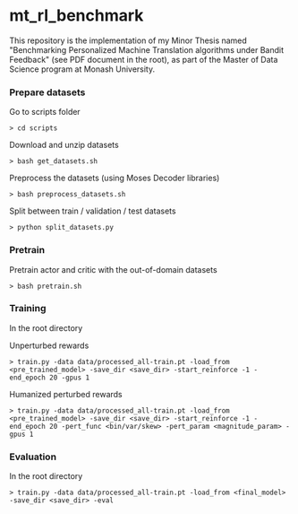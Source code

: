 # mt_rl_benchmark
This repository is the implementation of my Minor Thesis named "Benchmarking Personalized Machine Translation algorithms under Bandit Feedback" (see PDF document in the root), as part of the Master of Data Science program at Monash University.

### Prepare datasets

Go to scripts folder
~~~~
> cd scripts
~~~~

Download and unzip datasets
~~~~
> bash get_datasets.sh
~~~~

Preprocess the datasets (using Moses Decoder libraries)
~~~~
> bash preprocess_datasets.sh
~~~~

Split between train / validation / test datasets
~~~~
> python split_datasets.py
~~~~

### Pretrain

Pretrain actor and critic with the out-of-domain datasets
~~~~
> bash pretrain.sh
~~~~

### Training

In the root directory

Unperturbed rewards
~~~~
> train.py -data data/processed_all-train.pt -load_from <pre_trained_model> -save_dir <save_dir> -start_reinforce -1 -end_epoch 20 -gpus 1
~~~~

Humanized perturbed rewards
~~~~
> train.py -data data/processed_all-train.pt -load_from <pre_trained_model> -save_dir <save_dir> -start_reinforce -1 -end_epoch 20 -pert_func <bin/var/skew> -pert_param <magnitude_param> -gpus 1
~~~~

### Evaluation

In the root directory
~~~~
> train.py -data data/processed_all-train.pt -load_from <final_model> -save_dir <save_dir> -eval
~~~~